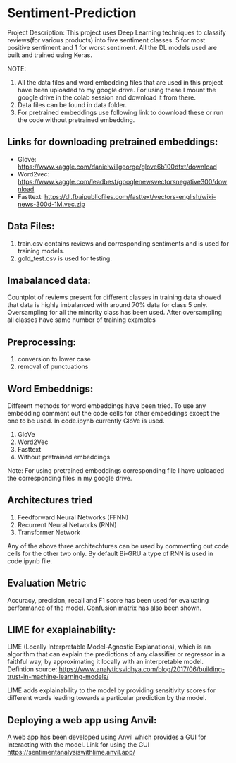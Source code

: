 # Sentiment-Prediction

Project Description:
This project uses Deep Learning techniques to classify reviews(for various products) into five sentiment classes. 5 for most positive sentiment and 1 for worst sentiment.
All the DL models used are built and trained using Keras.

NOTE: 
1. All the data files and word embedding files that are used in this project have been uploaded to my google drive. For using these I mount the google drive in the colab 
session and download it from there. 
2. Data files can be found in data folder.
3. For pretrained embeddings use following link to download these or run the code without pretrained embedding.

## Links for downloading pretrained embeddings:

* Glove:	https://www.kaggle.com/danielwillgeorge/glove6b100dtxt/download	  	
* Word2vec: 	https://www.kaggle.com/leadbest/googlenewsvectorsnegative300/download
* Fasttext: 	https://dl.fbaipublicfiles.com/fasttext/vectors-english/wiki-news-300d-1M.vec.zip

## Data Files:
1. train.csv contains reviews and corresponding sentiments and is used for training models.
2. gold_test.csv is used for testing.

## Imabalanced data:
Countplot of reviews present for different classes in training data showed that data is highly imbalanced with around 70% data for class 5 only. Oversampling for all the minority 
class has been used. After oversampling all classes have same number of training examples

## Preprocessing:
1. conversion to lower case 
2. removal of punctuations

## Word Embeddnigs: 
Different methods for word embeddings have been tried. To use any embedding comment out the code cells for other embeddings except the one to be used. In code.ipynb currently 
GloVe is used.
1. GloVe
2. Word2Vec
3. Fasttext
4. Without pretrained embeddings

Note: For using pretrained embeddings corresponding file I have uploaded the corresponding files in my google drive.

## Architectures tried
1. Feedforward Neural Networks (FFNN)
2. Recurrent Neural Networks (RNN)
3. Transformer Network

Any of the above three architechtures can be used by commenting out code cells for the other two only. By default Bi-GRU a type of RNN is used in code.ipynb file.

## Evaluation Metric
Accuracy, precision, recall and F1 score has been used for evaluating performance of the model. 
Confusion matrix has also been shown.

## LIME for exaplainability:
LIME (Locally Interpretable Model-Agnostic Explanations), which is an algorithm that can explain the predictions of any classifier or regressor in a faithful way, by 
approximating it locally with an interpretable model.
Defintion source: https://www.analyticsvidhya.com/blog/2017/06/building-trust-in-machine-learning-models/

LIME adds explainability to the model by providing sensitivity scores for different words leading towards a particular prediction by the model.

## Deploying a web app using Anvil:
A web app has been developed using Anvil which provides a GUI for interacting with the model. 
Link for using the GUI https://sentimentanalysiswithlime.anvil.app/
